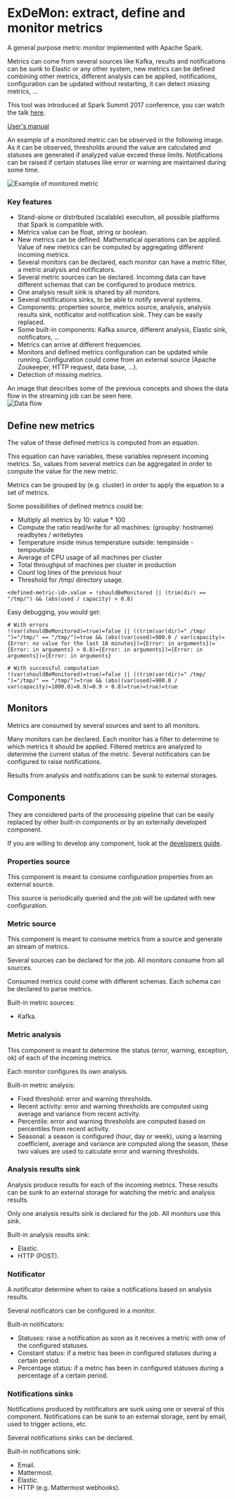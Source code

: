 # ExDeMon: extract, define and monitor metrics

A general purpose metric monitor implemented with Apache Spark. 

Metrics can come from several sources like Kafka, results and notifications can be sunk to Elastic or any other system, new metrics can be defined combining other metrics, different analysis can be applied, notifications, configuration can be updated without restarting, it can detect missing metrics, ...

This tool was introduced at Spark Summit 2017 conference, you can watch the talk [here](https://www.youtube.com/watch?v=1IsMMmug5q0&feature=youtu.be&t=11m17s).

[User's manual](doc/users-manual/users-manual.md)

An example of a monitored metric can be observed in the following image. As it can be observed, thresholds around the value are calculated and statuses are generated if analyzed value exceed these limits. 
Notifications can be raised if certain statuses like error or warning are maintained during some time.    

![Example of monitored metric](/doc/img/example-monitored-metric.png)

### Key features

- Stand-alone or distributed (scalable) execution, all possible platforms that Spark is compatible with.
- Metrics value can be float, string or boolean.
- New metrics can be defined. Mathematical operations can be applied. Value of new metrics can be computed by aggregating different incoming metrics. 
- Several monitors can be declared, each monitor can have a metric filter, a metric analysis and notificators. 
- Several metric sources can be declared. Incoming data can have different schemas that can be configured to produce metrics.
- One analysis result sink is shared by all monitors.
- Several notifications sinks, to be able to notify several systems.
- Components: properties source, metrics source, analysis, analysis results sink, notificator and notification sink. They can be easily replaced. 
- Some built-in components: Kafka source, different analysis, Elastic sink, notificators, ...
- Metrics can arrive at different frequencies.
- Monitors and defined metrics configuration can be updated while running. Configuration could come from an external source (Apache Zookeeper, HTTP request, data base, ...).
- Detection of missing metrics.

An image that describes some of the previous concepts and shows the data flow in the streaming job can be seen here.  
![Data flow](/doc/img/data-flow.png)

## Define new metrics

The value of these defined metrics is computed from an equation. 

This equation can have variables, these variables represent incoming metrics. So, values from several metrics can be aggregated in order to compute the value for the new metric.

Metrics can be grouped by (e.g. cluster) in order to apply the equation to a set of metrics.

Some possibilities of defined metrics could be:
- Multiply all metrics by 10: value * 100
- Compute the ratio read/write for all machines: (groupby: hostname) readbytes / writebytes
- Temperature inside minus temperature outside: tempinside - tempoutside
- Average of CPU usage of all machines per cluster
- Total throughput of machines per cluster in production 
- Count log lines of the previous hour 
- Threshold for /tmp/ directory usage.
```
<defined-metric-id>.value = !shouldBeMonitored || (trim(dir) == "/tmp/") && (abs(used / capacity) > 0.8)
```

Easy debugging, you would get:
```
# With errors
!(var(shouldBeMonitored)=true)=false || ((trim(var(dir)=" /tmp/  ")="/tmp/" == "/tmp/")=true && (abs((var(used)=900.0 / var(capacity)={Error: no value for the last 10 minutes})={Error: in arguments})={Error: in arguments} > 0.8)={Error: in arguments})={Error: in arguments})={Error: in arguments}

# With successful computation
!(var(shouldBeMonitored)=true)=false || ((trim(var(dir)=" /tmp/  ")="/tmp/" == "/tmp/")=true && (abs((var(used)=900.0 / var(capacity)=1000.0)=0.9)=0.9 > 0.8)=true)=true)=true
```

## Monitors

Metrics are consumed by several sources and sent to all monitors.

Many monitors can be declared. Each monitor has a filter to determine to which metrics it should be applied.
Filtered metrics are analyzed to determine the current status of the metric.
Several notificators can be configured to raise notifications.

Results from analysis and notifications can be sunk to external storages.

## Components

They are considered parts of the processing pipeline that can be easily replaced by other built-in components or by an externally developed component.

If you are willing to develop any component, look at the [developers guide](doc/developers-guide.md).

### Properties source

This component is meant to consume configuration properties from an external source.

This source is periodically queried and the job will be updated with new configuration.

### Metric source

This component is meant to consume metrics from a source and generate an stream of metrics. 

Several sources can be declared for the job. All monitors consume from all sources.

Consumed metrics could come with different schemas. Each schema can be declared to parse metrics.

Built-in metric sources:
- Kafka.

### Metric analysis

This component is meant to determine the status (error, warning, exception, ok) of each of the incoming metrics.

Each monitor configures its own analysis.

Built-in metric analysis:
- Fixed threshold: error and warning thresholds.
- Recent activity: error and warning thresholds are computed using average and variance from recent activity.
- Percentile: error and warning thresholds are computed based on percentiles from recent activity.
- Seasonal: a season is configured (hour, day or week), using a learning coefficient, average and variance are computed along the season, these two values are used to calculate error and warning thresholds.  

### Analysis results sink

Analysis produce results for each of the incoming metrics. These results can be sunk to an external storage for watching the metric and analysis results.

Only one analysis results sink is declared for the job. All monitors use this sink.

Built-in analysis results sink:
- Elastic.
- HTTP (POST).

### Notificator

A notificator determine when to raise a notifications based on analysis results.

Several notificators can be configured in a monitor.

Built-in notificators:
- Statuses: raise a notification as soon as it receives a metric with onw of the configured statuses.
- Constant status: if a metric has been in configured statuses during a certain period.
- Percentage status: if a metric has been in configured statuses during a percentage of a certain period.

### Notifications sinks

Notifications produced by notificators are sunk using one or several of this component. Notifications can be sunk to an external storage, sent by email, used to trigger actions, etc.

Several notifications sinks can be declared.

Built-in notifications sink:
- Email.
- Mattermost.
- Elastic.
- HTTP (e.g. Mattermost webhooks).